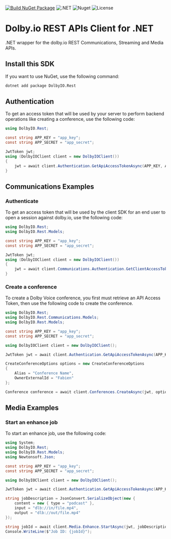 [![Build NuGet Package](https://github.com/DolbyIO/dolbyio-rest-apis-client-dotnet/actions/workflows/build-package.yml/badge.svg)](https://github.com/DolbyIO/dolbyio-rest-apis-client-dotnet/actions/workflows/build-package.yml)
![.NET](https://img.shields.io/badge/dynamic/xml?label=.NET&query=%2F%2FTargetFramework%5B1%5D&url=https%3A%2F%2Fraw.githubusercontent.com%2FDolbyIO%2Fdolbyio-rest-apis-client-dotnet%2Fmain%2FDolbyIO.Rest%2FDolbyIO.Rest.csproj)
![Nuget](https://img.shields.io/nuget/v/DolbyIO.Rest)
![License](https://img.shields.io/github/license/DolbyIO/comms-sdk-dotnet)

# Dolby.io REST APIs Client for .NET

.NET wrapper for the dolby.io REST Communications, Streaming and Media APIs.

## Install this SDK

If you want to use NuGet, use the following command:

```bash
dotnet add package DolbyIO.Rest
```

## Authentication

To get an access token that will be used by your server to perform backend operations like creating a conference, use the following code:

```csharp
using DolbyIO.Rest;

const string APP_KEY = "app_key";
const string APP_SECRET = "app_secret";

JwtToken jwt;
using (DolbyIOClient client = new DolbyIOClient())
{
    jwt = await client.Authentication.GetApiAccessTokenAsync(APP_KEY, APP_SECRET);
}
```

## Communications Examples

### Authenticate

To get an access token that will be used by the client SDK for an end user to open a session against dolby.io, use the following code:

```csharp
using DolbyIO.Rest;
using DolbyIO.Rest.Models;

const string APP_KEY = "app_key";
const string APP_SECRET = "app_secret";

JwtToken jwt;
using (DolbyIOClient client = new DolbyIOClient())
{
    jwt = await client.Communications.Authentication.GetClientAccessTokenAsync(APP_KEY, APP_SECRET);
}
```

### Create a conference

To create a Dolby Voice conference, you first must retrieve an API Access Token, then use the following code to create the conference.

```csharp
using DolbyIO.Rest;
using DolbyIO.Rest.Communications.Models;
using DolbyIO.Rest.Models;

const string APP_KEY = "app_key";
const string APP_SECRET = "app_secret";

using DolbyIOClient client = new DolbyIOClient();

JwtToken jwt = await client.Authentication.GetApiAccessTokenAsync(APP_KEY, APP_SECRET);

CreateConferenceOptions options = new CreateConferenceOptions
{
    Alias = "Conference Name",
    OwnerExternalId = "Fabien"
};

Conference conference = await client.Conferences.CreateAsync(jwt, options);
```

## Media Examples

### Start an enhance job

To start an enhance job, use the following code:


```csharp
using System;
using DolbyIO.Rest;
using DolbyIO.Rest.Models;
using Newtonsoft.Json;

const string APP_KEY = "app_key";
const string APP_SECRET = "app_secret";

using DolbyIOClient client = new DolbyIOClient();

JwtToken jwt = await client.Authentication.GetApiAccessTokenAsync(APP_KEY, APP_SECRET);

string jobDescription = JsonConvert.SerializeObject(new {
    content = new { type = "podcast" },
    input = "dlb://in/file.mp4",
    output = "dlb://out/file.mp4"
});

string jobId = await client.Media.Enhance.StartAsync(jwt, jobDescription);
Console.WriteLine($"Job ID: {jobId}");
```
